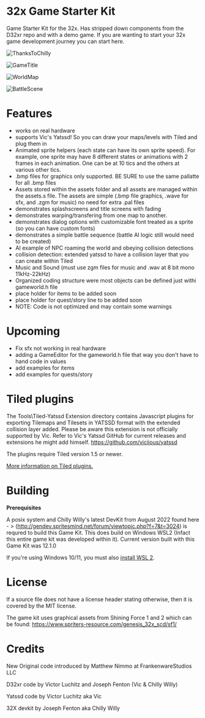 
# 32x Game Starter Kit
Game Starter Kit for the 32x.  Has stripped down components from the D32xr repo and with a demo game.  If you are wanting to start your 32x game development journey you can start here.

![ThanksToChilly](https://github.com/FrankenwareStudios/32xGameStarterKit/assets/133242361/de1263cd-cf49-45da-a724-2bdc084296e7)

![GameTitle](https://github.com/FrankenwareStudios/32xGameStarterKit/assets/133242361/ea81977c-2e86-4ef0-81f6-76440d65f91d)

![WorldMap](https://github.com/FrankenwareStudios/32xGameStarterKit/assets/133242361/637f40b1-fe58-498f-9f8f-5049d458b55d)

![BattleScene](https://github.com/FrankenwareStudios/32xGameStarterKit/assets/133242361/e8c733fe-f8dc-42ee-8308-cdc1826839a9)




Features
============
- works on real hardware
- supports Vic's Yatssd!  So you can draw your maps/levels with Tiled and plug them in
- Animated sprite helpers (each state can have its own sprite speed).  For example, one sprite may have 8 different states or animations with 2 frames in each animation.  One can be at 10 tics and the others at various other tics.
- .bmp files for graphics only supported.  BE SURE to use the same pallatte for all .bmp files
- Assets stored within the assets folder and all assets are managed within the assets.s file.  The assets are simple (.bmp file graphics, .wave for sfx, and .zgm for music) no need for extra .pal files
- demonstrates splashscreens and title screens with fading
- demonstrates warping/transfering from one map to another.
- demonstrates dialog options with customizable font treated as a sprite (so you can have custom fonts)
- demonstrates a simple battle sequence (battle AI logic still would need to be created)
- AI example of NPC roaming the world and obeying collision detections
- collision detection: extended yatssd to have a collision layer that you can create within Tiled
- Music and Sound (must use zgm files for music and .wav at 8 bit mono 11kHz-22kHz)
- Organized coding structure were most objects can be defined just withi gameworld.h file
- place holder for items to be added soon
- place holder for quest/story line to be added soon 
- NOTE: Code is not optimized and may contain some warnings

Upcoming
============
- Fix sfx not working in real hardware
- adding a GameEditor for the gameworld.h file that way you don't have to hand code in values
- add examples for items
- add examples for quests/story

Tiled plugins
============

The Tools\Tiled-Yatssd Extension directory contains Javascript plugins for exporting Tilemaps and Tilesets in YATSSD format with the extended collision layer added.  Please be aware this extension is not officially supported by Vic.  Refer to Vic's Yatssd GitHub for current releases and extensions he might add himself.  https://github.com/viciious/yatssd

The plugins require Tiled version 1.5 or newer.

[More information on Tiled plugins.](https://doc.mapeditor.org/en/stable/reference/scripting/)

Building
============

**Prerequisites**

A posix system and Chilly Willy's latest DevKit from August 2022 found here - > (http://gendev.spritesmind.net/forum/viewtopic.php?f=7&t=3024) is requred to build this Game Kit.  This does build on Windows WSL2 (Infact this entire game kit was developed within it).  Current version built with this Game Kit was 12.1.0


If you're using Windows 10/11, you must also [install WSL 2](https://docs.docker.com/desktop/windows/wsl/).


License
============
If a source file does not have a license header stating otherwise, then it is covered by the MIT license.

The game kit uses graphical assets from Shining Force 1 and 2 which can be found: https://www.spriters-resource.com/genesis_32x_scd/sf1/

Credits
============

New Original code introduced by Matthew Nimmo at FrankenwareStudios LLC

D32xr code by Victor Luchitz and Joseph Fenton (Vic & Chilly Willy)

Yatssd code by Victor Luchitz aka Vic

32X devkit by Joseph Fenton aka Chilly Willy
